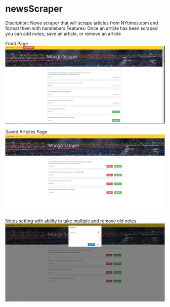 # newsScraper

Discription: News scraper that will scrape articles from NYtimes.com and format them with handlebars
Features: Once an article has been scraped you can add notes, save an article, or remove an article

Front Page
![alt text](https://github.com/RestrictedUser/newsScraper/blob/master/public/assets/img/Capture.PNG)

Saved Articles Page
![alt text](https://github.com/RestrictedUser/newsScraper/blob/master/public/assets/img/Capture1.PNG)

Notes setting with ability to take multiple and remove old notes
![alt text](https://github.com/RestrictedUser/newsScraper/blob/master/public/assets/img/note.PNG)
